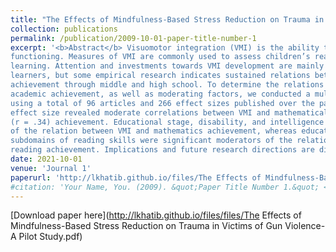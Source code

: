 ```yaml
---
title: "The Effects of Mindfulness-Based Stress Reduction on Trauma in Victims of Gun Violence: A Pilot Study"
collection: publications
permalink: /publication/2009-10-01-paper-title-number-1
excerpt: '<b>Abstract</b> Visuomotor integration (VMI) is the ability to coordinate visual perception and motor
functioning. Measures of VMI are commonly used to assess children’s readiness for academic
learning. Attention and investments towards VMI development are mainly focused on early
learners, but some empirical research indicates sustained relations between VMI and academic
achievement through middle and high school. To determine the relations between VMI and
academic achievement, as well as moderating factors, we conducted a multilevel meta-analysis
using a total of 96 articles and 266 effect sizes published over the past 60 years. The pooled
effect size revealed moderate correlations between VMI and mathematical (r = .39) and reading
(r = .34) achievement. Educational stage, disability, and intelligence were significant moderators
of the relation between VMI and mathematics achievement, whereas educational stage and
subdomains of reading skills were significant moderators of the relation between VMI and
reading achievement. Implications and future research directions are discussed.'
date: 2021-10-01
venue: 'Journal 1'
paperurl: 'http://lkhatib.github.io/files/The Effects of Mindfulness-Based Stress Reduction on Trauma in Victims of Gun Violence- A Pilot Study.pdf'
#citation: 'Your Name, You. (2009). &quot;Paper Title Number 1.&quot; <i>Journal 1</i>. 1(1).'
---
```


[Download paper here](http://lkhatib.github.io/files/files/The Effects of Mindfulness-Based Stress Reduction on Trauma in Victims of Gun Violence- A Pilot Study.pdf)
